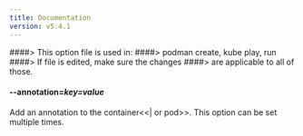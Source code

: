 ```yaml
---
title: Documentation
version: v5.4.1
---
```


####> This option file is used in:
####>   podman create, kube play, run
####> If file is edited, make sure the changes
####> are applicable to all of those.
#### **--annotation**=*key=value*

Add an annotation to the container<<| or pod>>. This option can be set multiple times.
